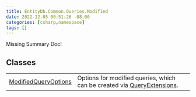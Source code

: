 ```yaml
---
title: EntityDb.Common.Queries.Modified
date: 2022-12-05 00:51:26 -08:00
categories: [csharp,namespace]
tags: []
---
```


Missing Summary Doc!
## Classes
<table><tr><td><a href='/posts/csharp.member.entitydb.common.queries.modified.modifiedqueryoptions/'>ModifiedQueryOptions</a></td><td>
Options for modified queries, which can be created via <a href='/posts/csharp.member.entitydb.common.extensions.queryextensions/'>QueryExtensions</a>.
</td></tr></table>
